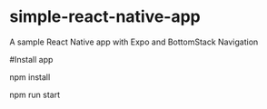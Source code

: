 # simple-react-native-app
A sample React Native app with Expo and BottomStack Navigation

#Install app

npm install

npm run start

